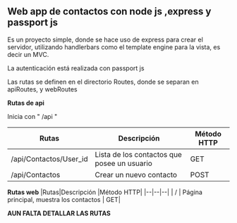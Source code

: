 ## Web app de contactos con node js ,express y  passport js

Es un proyecto simple, donde se hace uso de express para crear el servidor, utilizando handlerbars como el template engine para la vista, es decir un MVC.

La autenticación está realizada con passport js

Las rutas se definen en el directorio Routes, donde se separan en apiRoutes, y webRoutes

**Rutas de api**

Inicia con " /api "

|  Rutas|Descripción  |Método HTTP|
|--|--|--|
|  /api/Contactos/User_id| Lista de los contactos que posee un usuario |GET|
|/api/Contactos|Crear un nuevo contacto|POST|


**Rutas web**
|Rutas|Descripción  |Método HTTP|
|--|--|--|
| / |  Página principal, muestra los contactos | GET|


**AUN FALTA DETALLAR LAS RUTAS**

